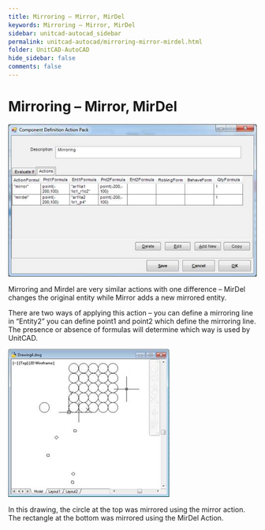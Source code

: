 ```yaml
---
title: Mirroring – Mirror, MirDel
keywords: Mirroring – Mirror, MirDel
sidebar: unitcad-autocad_sidebar
permalink: unitcad-autocad/mirroring-mirror-mirdel.html
folder: UnitCAD-AutoCAD
hide_sidebar: false
comments: false
---
```

# Mirroring – Mirror, MirDel

![](/images/mirroring-comp-def.jpg)

Mirroring and Mirdel are very similar actions with one difference – MirDel changes the original entity while Mirror adds a new mirrored entity.

There are two ways of applying this action – you can define a mirroring line in “Entity2” you can define point1 and point2 which define the mirroring line. The presence or absence of formulas will determine which way is used by UnitCAD.

![](/images/mirroring-drawing4.jpg)

In this drawing, the circle at the top was mirrored using the mirror action. The rectangle at the bottom was mirrored using the MirDel Action.
